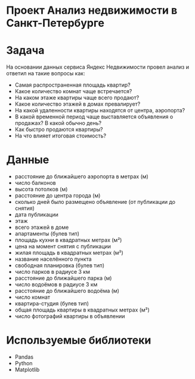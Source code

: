 ﻿# Проект Анализ недвижимости в Санкт-Петербурге

# Задача
На основании данных сервиса Яндекс Недвижимости провел анализ и ответил на такие вопросы как: 
- Самая распространенная площадь квартир?
- Какое количество комнат чаще встречается?
- На каком этаже квартиры чаще всего продают?
- Какое количество этажей в домах превалирует?
- На какой удаленности квартиры находятся от центра, аэропорта?
- В какой временной период чаще выставляется объявления о продажах? В какой обычно день?
- Как быстро продаются квартиры?
- На что влияет итоговая стоимость?

# Данные 

* расстояние до ближайшего аэропорта в метрах (м)
* число балконов
* высота потолков (м)
* расстояние до центра города (м)
* сколько дней было размещено объявление (от публикации до снятия)
* дата публикации
* этаж
* всего этажей в доме
* апартаменты (булев тип)
* площадь кухни в квадратных метрах (м²)
* цена на момент снятия с публикации
* жилая площадь в квадратных метрах (м²)
* название населённого пункта
* свободная планировка (булев тип)
* число парков в радиусе 3 км
* расстояние до ближайшего парка (м)
* число водоёмов в радиусе 3 км
* расстояние до ближайшего водоёма (м)
* число комнат
* квартира-студия (булев тип)
* общая площадь квартиры в квадратных метрах (м²)
* число фотографий квартиры в объявлении

# Используемые библиотеки
* Pandas
* Python
* Matplotlib
